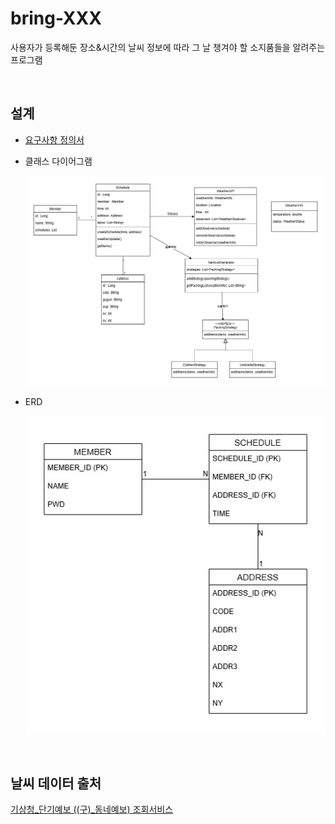 # bring-XXX

사용자가 등록해둔 장소&amp;시간의 날씨 정보에 따라 그 날 챙겨야 할 소지품들을 알려주는 프로그램

&nbsp;

## 설계

- [요구사항 정의서](./doc/요구사항%20정의서.md)

- 클래스 다이어그램

   ![클래스 다이어그램](./doc/ver02-2_UML.jpg)

- ERD

   ![ERD](./doc/ver02_ERD.jpg)

&nbsp;

## 날씨 데이터 출처 

[기상청_단기예보 ((구)_동네예보) 조회서비스](https://www.data.go.kr/iim/api/selectAPIAcountView.do)
